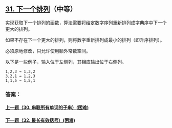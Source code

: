 ## [31. 下一个排列](https://leetcode-cn.com/problems/next-permutation/)（中等）

实现获取下一个排列的函数，算法需要将给定数字序列重新排列成字典序中下一个更大的排列。

如果不存在下一个更大的排列，则将数字重新排列成最小的排列（即升序排列）。

必须原地修改，只允许使用额外常数空间。

以下是一些例子，输入位于左侧列，其相应输出位于右侧列。

```
1,2,3 → 1,3,2
3,2,1 → 1,2,3
1,1,5 → 1,5,1
```



### 答案：



#### [上一题（30. 串联所有单词的子串）(困难)](https://github.com/sdwwld/leetCode/blob/master/src/main/java/com/wld/java/leetcode/leetCode0030.md)

#### [下一题（32. 最长有效括号）(困难)](https://github.com/sdwwld/leetCode/blob/master/src/main/java/com/wld/java/leetcode/leetCode0032.md)